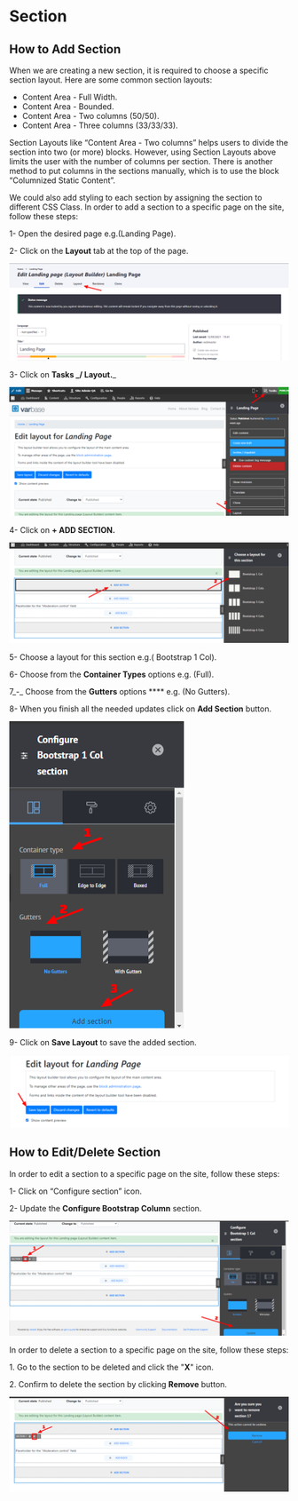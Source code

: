 # Section

## How to Add Section

When we are creating a new section, it is required to choose a specific section layout. Here are some common section layouts:

* Content Area - Full Width.
* Content Area - Bounded.
* Content Area - Two columns (50/50).
* Content Area - Three columns (33/33/33).

Section Layouts like “Content Area - Two columns” helps users to divide the section into two (or more) blocks. However, using Section Layouts above limits the user with the number of columns per section. There is another method to put columns in the sections manually, which is to use the block “Columnized Static Content”.

We could also add styling to each section by assigning the section to different CSS Class. In order to add a section to a specific page on the site, follow these steps:

1- Open the desired page e.g.(Landing Page).

2- Click on the **Layout** tab at the top of the page.

![Edit Landing Page - Layout Builder](<../../../.gitbook/assets/Edit Landing page - Layout Builder.png>)

3- Click on **Tasks \_/ Layout.**\_

![Edit Landing Page - Tasks - Layout](<../../../.gitbook/assets/Edit layout for Landing Page - Tasks - Layout.png>)

4- Click on **+ ADD SECTION.**

![Edit Landing Page - Add Section](<../../../.gitbook/assets/Edit layout for Landing Page - Add Section.png>)

5- Choose a layout for this section e.g.( Bootstrap 1 Col).

6- Choose from the **Container Types** options e.g. (Full).

7\_-\_ Choose from the **Gutters** options \*\*\*\* e.g. (No Gutters).

8- When you finish all the needed updates click on **Add Section** button.

![Edit Landing Page - Configure Bootstrap 1 Col section](<../../../.gitbook/assets/Edit layout for Landing Page - Configure Bootstrap 1 Col section.png>)

9- Click on **Save Layout** to save the added section.

![Edit Landing Page - Save Layout](<../../../.gitbook/assets/Edit layout for Landing Page _ Save Layout .png>)

## How to Edit/Delete Section

In order to edit a section to a specific page on the site, follow these steps:

1- Click on “Configure section” icon.

2- Update the **Configure Bootstrap Column** section.

![Edit Landing Page - Edit Section](<../../../.gitbook/assets/Edit layout for Landing Page _ Edit Section.png>)

In order to delete a section to a specific page on the site, follow these steps:

1\. Go to the section to be deleted and click the "**X**" icon.

2\. Confirm to delete the section by clicking **Remove** button.

![Edit Landing Page - Remove Section](<../../../.gitbook/assets/image (52).png>)

